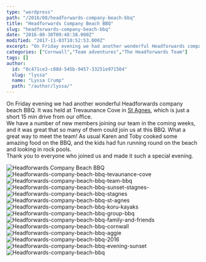 ```yaml
---
type: "wordpress"
path: "/2016/08/headforwards-company-beach-bbq"
title: "Headforwards Company Beach BBQ"
slug: "headforwards-company-beach-bbq"
date: "2016-08-30T09:48:38.000Z"
modified: "2017-11-03T10:52:53.000Z"
excerpt: "On Friday evening we had another wonderful Headforwards company beach BBQ. It was held at Trevaunance Cove in St Agnes, which is just a short 15 min drive from our office. We have a number of new members joining our team in the coming weeks, and it was great that so many of them could …"
categories: ["Cornwall","Team adventures","The Headforwards Team"]
tags: []
author:
  id: "0c471ce3-c08d-545b-9457-33251e971504"
  slug: "lyssa"
  name: "Lyssa Crump"
  path: "/author/lyssa/"
---
```

On Friday evening we had another wonderful Headforwards company beach BBQ. It was held at Trevaunance Cove in [St Agnes](http://www.cornwall-online.co.uk/carrick/stagnes-trevaunancecove.asp), which is just a short 15 min drive from our office.  
We have a number of new members joining our team in the coming weeks, and it was great that so many of them could join us at this BBQ. What a great way to meet the team! As usual Karen and Toby cooked some amazing food on the BBQ, and the kids had fun running round on the beach and looking in rock pools.  
Thank you to everyone who joined us and made it such a special evening.


<section class="gallery">


![Headforwards Company Beach BBQ](/wp-content/uploads/2016/08/Headforwards-company-beach-bbq.jpg)
![Headforwards-company-beach-bbq-tevaunance-cove](/wp-content/uploads/2016/08/Headforwards-company-beach-bbq-tevaunance-cove.jpg)
![Headforwards-company-beach-bbq-team-bbq](/wp-content/uploads/2016/08/Headforwards-company-beach-bbq-team-bbq.jpg)
![Headforwards-company-beach-bbq-sunset-stagnes-](/wp-content/uploads/2016/08/Headforwards-company-beach-bbq-sunset-stagnes-.jpg)
![Headforwards-company-beach-bbq-stagnes](/wp-content/uploads/2016/08/Headforwards-company-beach-bbq-stagnes.jpg)
![Headforwards-company-beach-bbq-st-agnes](/wp-content/uploads/2016/08/Headforwards-company-beach-bbq-st-agnes.jpg)
![Headforwards-company-beach-bbq-koru-kayaks](/wp-content/uploads/2016/08/Headforwards-company-beach-bbq-koru-kayaks.jpg)
![Headforwards-company-beach-bbq-group-bbq](/wp-content/uploads/2016/08/Headforwards-company-beach-bbq-group-bbq.jpg)
![Headforwards-company-beach-bbq-family-and-friends](/wp-content/uploads/2016/08/Headforwards-company-beach-bbq-family-and-friends.jpg)
![Headforwards-company-beach-bbq-cornwall](/wp-content/uploads/2016/08/Headforwards-company-beach-bbq-cornwall.jpg)
![Headforwards-company-beach-bbq-aggie](/wp-content/uploads/2016/08/Headforwards-company-beach-bbq-aggie.jpg)
![Headforwards-company-beach-bbq-2016](/wp-content/uploads/2016/08/Headforwards-company-beach-bbq-2016.jpg)
![Headforwards-company-beach-bbq-evening-sunset](/wp-content/uploads/2016/08/Headforwards-company-beach-bbq-evening-sunset.jpg)
![Headforwards-company-beach-bbq](/wp-content/uploads/2016/08/Headforwards-company-beach-bbq.jpg)

</section>

